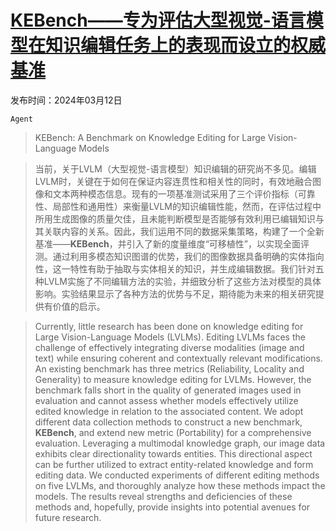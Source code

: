 # [KEBench——专为评估大型视觉-语言模型在知识编辑任务上的表现而设立的权威基准](https://arxiv.org/abs/2403.07350)

发布时间：2024年03月12日

`Agent`

> KEBench: A Benchmark on Knowledge Editing for Large Vision-Language Models

> 当前，关于LVLM（大型视觉-语言模型）知识编辑的研究尚不多见。编辑LVLM时，关键在于如何在保证内容连贯性和相关性的同时，有效地融合图像和文本两种模态信息。现有的一项基准测试采用了三个评价指标（可靠性、局部性和通用性）来衡量LVLM的知识编辑性能，然而，在评估过程中所用生成图像的质量欠佳，且未能判断模型是否能够有效利用已编辑知识与其关联内容的关系。因此，我们运用不同的数据采集策略，构建了一个全新基准——$\textbf{KEBench}$，并引入了新的度量维度“可移植性”，以实现全面评测。通过利用多模态知识图谱的优势，我们的图像数据具备明确的实体指向性，这一特性有助于抽取与实体相关的知识，并生成编辑数据。我们针对五种LVLM实施了不同编辑方法的实验，并细致分析了这些方法对模型的具体影响。实验结果显示了各种方法的优势与不足，期待能为未来的相关研究提供有价值的启示。

> Currently, little research has been done on knowledge editing for Large Vision-Language Models (LVLMs). Editing LVLMs faces the challenge of effectively integrating diverse modalities (image and text) while ensuring coherent and contextually relevant modifications. An existing benchmark has three metrics (Reliability, Locality and Generality) to measure knowledge editing for LVLMs. However, the benchmark falls short in the quality of generated images used in evaluation and cannot assess whether models effectively utilize edited knowledge in relation to the associated content. We adopt different data collection methods to construct a new benchmark, $\textbf{KEBench}$, and extend new metric (Portability) for a comprehensive evaluation. Leveraging a multimodal knowledge graph, our image data exhibits clear directionality towards entities. This directional aspect can be further utilized to extract entity-related knowledge and form editing data. We conducted experiments of different editing methods on five LVLMs, and thoroughly analyze how these methods impact the models. The results reveal strengths and deficiencies of these methods and, hopefully, provide insights into potential avenues for future research.